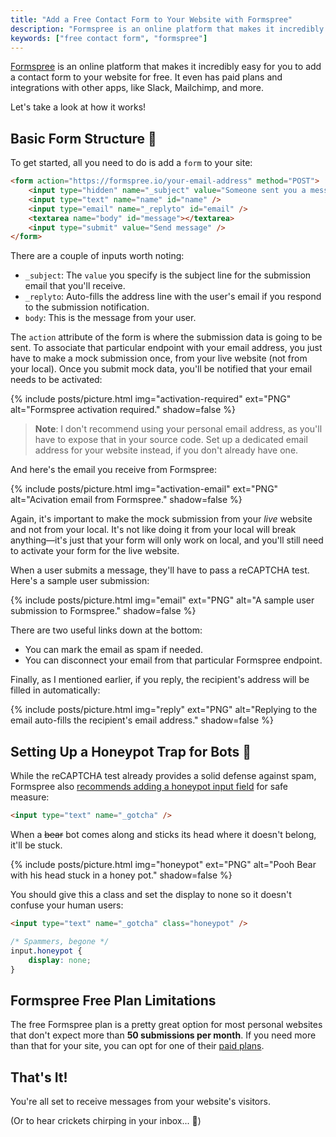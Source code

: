 ```yaml
---
title: "Add a Free Contact Form to Your Website with Formspree"
description: "Formspree is an online platform that makes it incredibly easy for you to add a free contact form to your website. Setting it up takes no more than a few minutes, and you're good to go!"
keywords: ["free contact form", "formspree"]
---
```


[Formspree](https://formspree.io/) is an online platform that makes it incredibly easy for you to add a contact form to your website for free. It even has paid plans and integrations with other apps, like Slack, Mailchimp, and more.

Let's take a look at how it works!

## Basic Form Structure 📧

To get started, all you need to do is add a `form` to your site:

```html
<form action="https://formspree.io/your-email-address" method="POST">
    <input type="hidden" name="_subject" value="Someone sent you a message!" />
    <input type="text" name="name" id="name" />
    <input type="email" name="_replyto" id="email" />
    <textarea name="body" id="message"></textarea>
    <input type="submit" value="Send message" />
</form>
```

There are a couple of inputs worth noting:

- `_subject`: The `value` you specify is the subject line for the submission email that you'll receive.
- `_replyto`: Auto-fills the address line with the user's email if you respond to the submission notification.
- `body`: This is the message from your user.

The `action` attribute of the form is where the submission data is going to be sent. To associate that particular endpoint with your email address, you just have to make a mock submission once, from your live website (not from your local). Once you submit mock data, you'll be notified that your email needs to be activated:

{% include posts/picture.html img="activation-required" ext="PNG" alt="Formspree activation required." shadow=false %}

> **Note**: I don't recommend using your personal email address, as you'll have to expose that in your source code. Set up a dedicated email address for your website instead, if you don't already have one.

And here's the email you receive from Formspree:

{% include posts/picture.html img="activation-email" ext="PNG" alt="Acivation email from Formspree." shadow=false %}

Again, it's important to make the mock submission from your *live* website and not from your local. It's not like doing it from your local will break anything—it's just that your form will only work on local, and you'll still need to activate your form for the live website.

When a user submits a message, they'll have to pass a reCAPTCHA test. Here's a sample user submission:

{% include posts/picture.html img="email" ext="PNG" alt="A sample user submission to Formspree." shadow=false %}

There are two useful links down at the bottom:

- You can mark the email as spam if needed.
- You can disconnect your email from that particular Formspree endpoint.

Finally, as I mentioned earlier, if you reply, the recipient's address will be filled in automatically:

{% include posts/picture.html img="reply" ext="PNG" alt="Replying to the email auto-fills the recipient's email address." shadow=false %}

## Setting Up a Honeypot Trap for Bots 🍯

While the reCAPTCHA test already provides a solid defense against spam, Formspree also [recommends adding a honeypot input field](https://help.formspree.io/hc/en-us/articles/360013580813-Honeypot-spam-filtering) for safe measure:

```html
<input type="text" name="_gotcha" />
```

When a <s>bear</s> bot comes along and sticks its head where it doesn't belong, it'll be stuck. 

{% include posts/picture.html img="honeypot" ext="PNG" alt="Pooh Bear with his head stuck in a honey pot." shadow=false %}

You should give this a class and set the display to none so it doesn't confuse your human users:

```html
<input type="text" name="_gotcha" class="honeypot" />
```

```css
/* Spammers, begone */
input.honeypot {
    display: none;
}
```

## Formspree Free Plan Limitations

The free Formspree plan is a pretty great option for most personal websites that don't expect more than **50 submissions per month**. If you need more than that for your site, you can opt for one of their [paid plans](https://formspree.io/plans).

## That's It!

You're all set to receive messages from your website's visitors.

(Or to hear crickets chirping in your inbox... 🦗)
